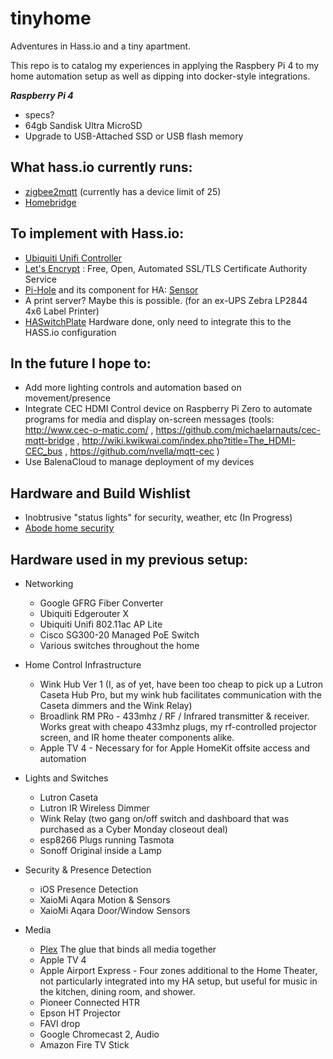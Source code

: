 # tinyhome

Adventures in Hass.io and a tiny apartment.



This repo is to catalog my experiences in applying the Raspbery Pi 4 to my home automation setup as well as dipping into docker-style integrations.


***Raspberry Pi 4***

* specs?
* 64gb Sandisk Ultra MicroSD
* Upgrade to USB-Attached SSD or USB flash memory

## What hass.io currently runs:

* [zigbee2mqtt](https://www.zigbee2mqtt.io/) (currently has a device limit of 25)
* [Homebridge](https://github.com/home-assistant/homebridge-homeassistant)

## To implement with Hass.io:
* [Ubiquiti Unifi Controller](https://unifi-sdn.ubnt.com) 
* [Let's Encrypt](https://letsencrypt.org) : Free, Open, Automated SSL/TLS Certificate Authority Service
* [Pi-Hole](https://pi-hole.net/) and its component for HA: [Sensor](https://home-assistant.io/components/sensor.pi_hole/)
* A print server?  Maybe this is possible.  (for an ex-UPS Zebra LP2844 4x6 Label Printer)
* [HASwitchPlate](https://github.com/aderusha/HASwitchPlate) Hardware done, only need to integrate this to the HASS.io configuration 


## In the future I hope to:
* Add more lighting controls and automation based on movement/presence
* Integrate CEC HDMI Control device on Raspberry Pi Zero to automate programs for media and display  on-screen messages (tools: http://www.cec-o-matic.com/ , https://github.com/michaelarnauts/cec-mqtt-bridge , http://wiki.kwikwai.com/index.php?title=The_HDMI-CEC_bus , https://github.com/nvella/mqtt-cec )
* Use BalenaCloud to manage deployment of my devices

## Hardware and Build Wishlist
* Inobtrusive "status lights" for security, weather, etc (In Progress)
* [Abode home security](https://home-assistant.io/components/alarm_control_panel.abode/)








## Hardware used in my previous setup:
  
  * Networking
    * Google GFRG Fiber Converter
    * Ubiquiti Edgerouter X    
    * Ubiquiti Unifi 802.11ac AP Lite
    * Cisco SG300-20 Managed PoE Switch
    * Various switches throughout the home
  * Home Control Infrastructure
    * Wink Hub Ver 1 (I, as of yet, have been too cheap to pick up a Lutron Caseta Hub Pro, but my wink hub facilitates communication with the Caseta dimmers and the Wink Relay)
    * Broadlink RM PRo - 433mhz / RF / Infrared transmitter & receiver.  Works great with cheapo 433mhz plugs, my rf-controlled projector screen, and IR home theater components alike.
    * Apple TV 4 - Necessary for for Apple HomeKit offsite access and automation

  * Lights and Switches
    * Lutron Caseta
    * Lutron IR Wireless Dimmer
    * Wink Relay (two gang on/off switch and dashboard that was purchased as a Cyber Monday closeout deal)
    * esp8266 Plugs running Tasmota
    * Sonoff Original inside a Lamp
    
  * Security & Presence Detection
    * iOS Presence Detection
    * XaioMi Aqara Motion & Sensors
    * XaioMi Aqara Door/Window Sensors
 
    
  * Media
    * [Plex](https://www.plex.tv/) The glue that binds all media together
    * Apple TV 4
    * Apple Airport Express - Four zones additional to the Home Theater, not particularly integrated into my HA setup, but useful for music in the kitchen, dining room, and shower.
    * Pioneer Connected HTR
    * Epson HT Projector
    * FAVI drop
    * Google Chromecast 2, Audio
    * Amazon Fire TV Stick
 
